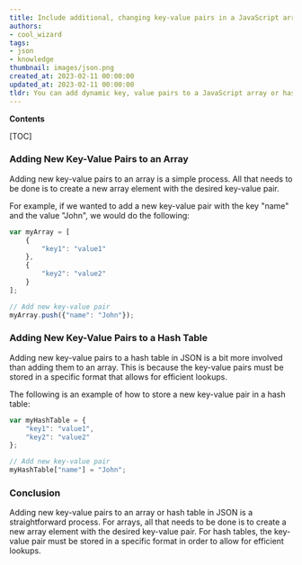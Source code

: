 ```yaml
---
title: Include additional, changing key-value pairs in a JavaScript array or hash table
authors:
- cool_wizard
tags:
- json
- knowledge
thumbnail: images/json.png
created_at: 2023-02-11 00:00:00
updated_at: 2023-02-11 00:00:00
tldr: You can add dynamic key, value pairs to a JavaScript array or hash table in JSON by using the dot notation or square bracket notation.
---
```


**Contents**

[TOC]

### Adding New Key-Value Pairs to an Array

Adding new key-value pairs to an array is a simple process. All that needs to be done is to create a new array element with the desired key-value pair.

For example, if we wanted to add a new key-value pair with the key "name" and the value "John", we would do the following:

```javascript
var myArray = [
    {
        "key1": "value1"
    },
    {
        "key2": "value2"
    }
];

// Add new key-value pair
myArray.push({"name": "John"});
```

### Adding New Key-Value Pairs to a Hash Table

Adding new key-value pairs to a hash table in JSON is a bit more involved than adding them to an array. This is because the key-value pairs must be stored in a specific format that allows for efficient lookups.

The following is an example of how to store a new key-value pair in a hash table:

```javascript
var myHashTable = {
    "key1": "value1",
    "key2": "value2"
};

// Add new key-value pair
myHashTable["name"] = "John";
```

### Conclusion

Adding new key-value pairs to an array or hash table in JSON is a straightforward process. For arrays, all that needs to be done is to create a new array element with the desired key-value pair. For hash tables, the key-value pair must be stored in a specific format in order to allow for efficient lookups.
